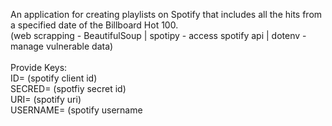 An application for creating playlists on Spotify that includes all the hits from a specified date of the Billboard Hot 100. <br>
(web scrapping - BeautifulSoup | spotipy - access spotify api | dotenv - manage vulnerable data) <br> <br>
Provide Keys: <br>
ID= (spotify client id) <br>
SECRED= (spotfiy secret id) <br>
URI= (spotify uri) <br>
USERNAME= (spotify username 
